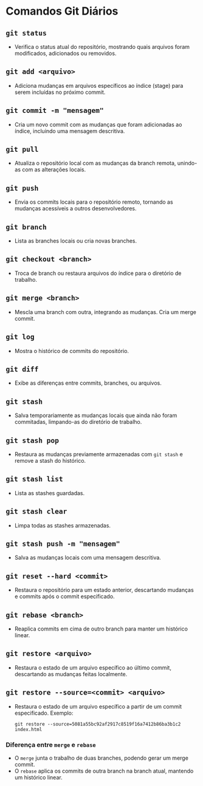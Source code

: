# Comandos Git Diários

## `git status`
- Verifica o status atual do repositório, mostrando quais arquivos foram modificados, adicionados ou removidos.

## `git add <arquivo>`
- Adiciona mudanças em arquivos específicos ao índice (stage) para serem incluídas no próximo commit.

## `git commit -m "mensagem"`
- Cria um novo commit com as mudanças que foram adicionadas ao índice, incluindo uma mensagem descritiva.

## `git pull`
- Atualiza o repositório local com as mudanças da branch remota, unindo-as com as alterações locais.

## `git push`
- Envia os commits locais para o repositório remoto, tornando as mudanças acessíveis a outros desenvolvedores.

## `git branch`
- Lista as branches locais ou cria novas branches.

## `git checkout <branch>`
- Troca de branch ou restaura arquivos do índice para o diretório de trabalho.

## `git merge <branch>`
- Mescla uma branch com outra, integrando as mudanças. Cria um merge commit.

## `git log`
- Mostra o histórico de commits do repositório.

## `git diff`
- Exibe as diferenças entre commits, branches, ou arquivos.

## `git stash`
- Salva temporariamente as mudanças locais que ainda não foram commitadas, limpando-as do diretório de trabalho.

## `git stash pop`
- Restaura as mudanças previamente armazenadas com `git stash` e remove a stash do histórico.

## `git stash list`
- Lista as stashes guardadas.

## `git stash clear`
- Limpa todas as stashes armazenadas.

## `git stash push -m "mensagem"`
- Salva as mudanças locais com uma mensagem descritiva.

## `git reset --hard <commit>`
- Restaura o repositório para um estado anterior, descartando mudanças e commits após o commit especificado.

## `git rebase <branch>`
- Reaplica commits em cima de outro branch para manter um histórico linear.

## `git restore <arquivo>`
- Restaura o estado de um arquivo específico ao último commit, descartando as mudanças feitas localmente.

## `git restore --source=<commit> <arquivo>`
- Restaura o estado de um arquivo específico a partir de um commit especificado. Exemplo:

  ```
  git restore --source=5081a55bc92af2917c8519f16a7412b86ba3b1c2 index.html
  ```

### Diferença entre `merge` e `rebase`
- O `merge` junta o trabalho de duas branches, podendo gerar um merge commit.
- O `rebase` aplica os commits de outra branch na branch atual, mantendo um histórico linear.
